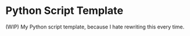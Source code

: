 # Python Script Template

(WIP) My Python script template, because I hate rewriting this every time.
